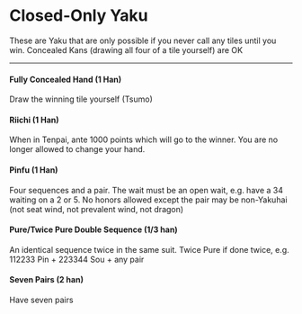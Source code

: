 # Closed-Only Yaku

These are Yaku that are only possible if you never call any tiles until you win.
Concealed Kans (drawing all four of a tile yourself) are OK

---

#### Fully Concealed Hand (1 Han)
Draw the winning tile yourself (Tsumo)

#### Riichi (1 Han)
When in Tenpai, ante 1000 points which will go to the winner.  You are no longer allowed
to change your hand.

#### Pinfu (1 Han)
Four sequences and a pair.  The wait must be an open wait, e.g. have a 34 waiting on
a 2 or 5.  No honors allowed except the pair may be non-Yakuhai (not seat wind,
not prevalent wind, not dragon)

#### Pure/Twice Pure Double Sequence (1/3 han)
An identical sequence twice in the same suit.  Twice Pure if done twice,
e.g. 112233 Pin + 223344 Sou + any pair

#### Seven Pairs (2 han)
Have seven pairs

